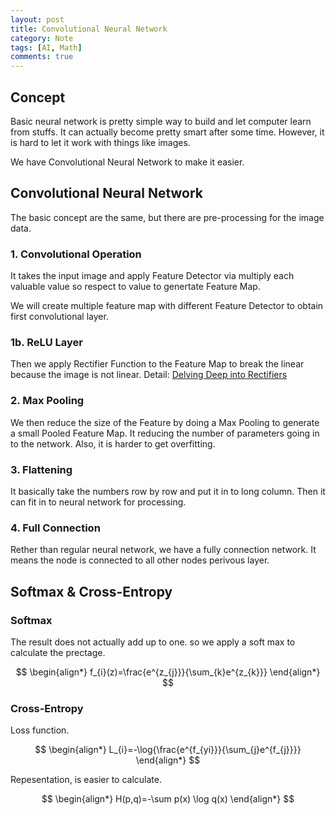 ```yaml
---
layout: post
title: Convolutional Neural Network
category: Note
tags: [AI, Math]
comments: true
---
```

## Concept

Basic neural network is pretty simple way to build and let computer learn from stuffs. It can actually become pretty smart after some time. However, it is hard to let it work with things like images.

We have Convolutional Neural Network to make it easier.

## Convolutional Neural Network
The basic concept are the same, but there are pre-processing for the image data.

### 1. Convolutional Operation
It takes the input image and apply Feature Detector via multiply each valuable value so respect to value to genertate Feature Map.

We will create multiple feature map with different Feature Detector to obtain first convolutional layer.

### 1b. ReLU Layer
Then we apply Rectifier Function to the Feature Map to break the linear because the image is not linear.
Detail: [Delving Deep into Rectifiers](https://arxiv.org/pdf/1502.01852.pdf)

### 2. Max Pooling
We then reduce the size of the Feature by doing a Max Pooling to generate a small Pooled Feature Map. It reducing the number of parameters going in to the network. Also, it is harder to get overfitting.

### 3. Flattening
It basically take the numbers row by row and put it in to long column. Then it can fit in to neural network for processing.

### 4. Full Connection
Rether than regular neural network, we have a fully connection network. It means the node is connected to all other nodes perivous layer.

## Softmax & Cross-Entropy
### Softmax
The result does not actually add up to one. so we apply a soft max to calculate the prectage.

$$
\begin{align*}
f_{i}(z)=\frac{e^{z_{j}}}{\sum_{k}e^{z_{k}}}
\end{align*}
$$


### Cross-Entropy
Loss function.

$$
\begin{align*}
L_{i}=-\log{\frac{e^{f_{yi}}}{\sum_{j}e^{f_{j}}}}
\end{align*}
$$

Repesentation, is easier to calculate.

$$
\begin{align*}
H(p,q)=-\sum p(x) \log q(x)
\end{align*}
$$


